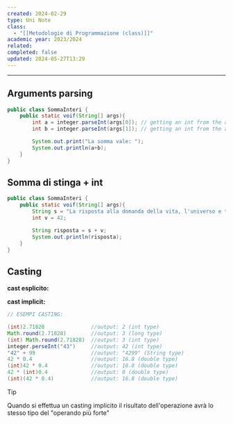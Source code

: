 ```yaml
---
created: 2024-02-29
type: Uni Note
class:
  - "[[Metodologie di Programmazione (class)]]"
academic year: 2023/2024
related: 
completed: false
updated: 2024-05-27T13:29
---
```

---
## Arguments parsing 

```java
public class SommaInteri {
	public static voif(String[] args){
		int a = integer.parseInt(args[0]); // getting an int from the arguments
		int b = integer.parseInt(args[1]); // getting an int from the arguments

		System.out.print("La somma vale: ");
		System.out.println(a+b);
	}
}
```

## Somma di stinga + int
``` java
public class SommaInteri {
	public static voif(String[] args){
		String s = "La risposta alla domanda della vita, l'universo e tutto quanto è ";
		int v = 42;

		String risposta = s + v;
		System.out.println(risposta);
	}
}
```

## Casting 

**cast esplicito:**

**cast implicit:**


```java
// ESEMPI CASTING:

(int)2.71828               //output: 2 (int type)
Math.round(2.71828)        //output: 3 (long type)
(int) Math.round(2.71828)  //output: 3 (int type)
integer.perseInt("43")     //output: 42 (int type)
"42" + 99                  //output: "4299" (String type)
42 * 0.4                   //output: 16.8 (double type)
(int)42 * 0.4              //output: 16.8 (double type)
42 * (int)0.4              //output: 0 (double type)
(int)(42 * 0.4)            //output: 16.8 (double type)
```

>[!tip]
>Quando si effettua un casting implicito il risultato dell'operazione avrà lo stesso tipo del "operando più forte"
